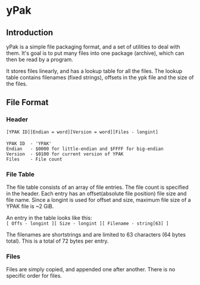 # yPak

## Introduction

yPak is a simple file packaging format, and a set of utilities to deal with them. It's goal is to put many files into one package (archive), which can then be read by a program.
   
It stores files linearly, and has a lookup table for all the files. The lookup table contains filenames (fixed strings), offsets in the ypk file and the size of the files.

## File Format

### Header

`[YPAK ID][Endian = word][Version = word][Files - longint]`\
\
`YPAK ID  - 'YPAK'`\
`Endian   - $0000 for little-endian and $FFFF for big-endian`\
`Version  - $0100 for current version of YPAK`\
`Files    - File count`

### File Table

The file table consists of an array of file entries. The file count is specified in the header. Each entry has an offset(absolute file position) file size and file name. Since a longint is used for offset and size, maximum file size of a YPAK file is ~2 GiB.

An entry in the table looks like this:\
`[ Offs - longint ][ Size - longint ][ Filename - string[63] ]`

The filenames are shortstrings and are limited to 63 characters (64 bytes total). This is a total of 72 bytes per entry.

### Files

Files are simply copied, and appended one after another. There is no specific order for files.